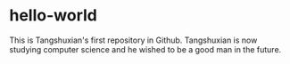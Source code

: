 # hello-world
This is Tangshuxian's first repository in Github.
Tangshuxian is now studying computer science and he wished to be a good man in the future.
